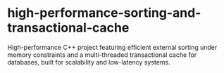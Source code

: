 # high-performance-sorting-and-transactional-cache
High-performance C++ project featuring efficient external sorting under memory constraints and a multi-threaded transactional cache for databases, built for scalability and low-latency systems.
